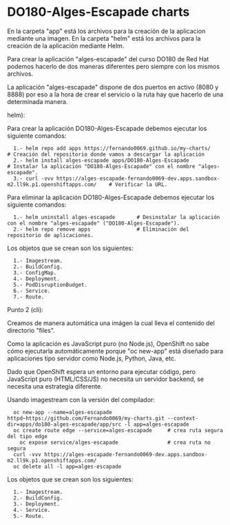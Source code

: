 # DO180-Alges-Escapade charts

En la carpeta "app" está los archivos para la creación de la aplicacion mediante una imagen.
En la carpeta "helm" está los archivos para la creación de la aplicación mediante Helm.

Para crear la aplicación "alges-escapade" del curso DO180 de Red Hat podemos hacerlo de dos maneras diferentes pero siempre con los mismos archivos.

La aplicación "alges-escapade" dispone de dos puertos en activo (8080 y 8888) por eso a la hora de crear el servicio o la ruta hay que hacerlo de una determinada manera.

helm):

Para crear la aplicación DO180-Alges-Escapade debemos ejecutar los siguiente comandos:
```
  1.- helm repo add apps https://fernando0069.github.io/my-charts/                                    # Creación del repositorio donde vamos a descargar la aplicación
  2.- helm install alges-escapade apps/DO180-Alges-Escapade                                           # Instalar la aplicación "DO180-Alges-Escapade" con el nombre "alges-escapade".
  3.- curl -vvv https://alges-escapade-fernando0069-dev.apps.sandbox-m2.ll9k.p1.openshiftapps.com/    # Verificar la URL. 
```

Para eliminar la aplicación DO180-Alges-Escapade debemos ejecutar los siguiente comandos:
```
  1.- helm uninstall alges-escapade       # Desinstalar la aplicación con el nombre "alges-escapade" ("DO180-Alges-Escapade").
  2.- helm repo remove apps               # Eliminación del repositorio de aplicaciones.
```

Los objetos que se crean son los siguientes:
```
  1.- Imagestream.
  2.- BuildConfig.
  3.- ConfigMap.
  4.- Deployment.
  5.- PodDisruptionBudget.
  6.- Service.
  7.- Route.
```


Punto 2 (cli):

Creamos de manera automática una imágen la cual lleva el contenido del directorio "files".

Como la aplicación es JavaScript puro (no Node.js), OpenShift no sabe cómo ejecutarla automáticamente porque "oc new-app" está diseñado para aplicaciones tipo servidor como Node.js, Python, Java, etc.

Dado que OpenShift espera un entorno para ejecutar código, pero JavaScript puro (HTML/CSS/JS) no necesita un servidor backend, se necesita una estrategia diferente.

Usando imagestream con la versión del compilador:
```
  oc new-app --name=alges-escapade httpd~https://github.com/Fernando0069/my-charts.git --context-dir=apps/do180-alges-escapade/app/src -l app=alges-escapade
  oc create route edge --service=alges-escapade     # crea ruta segura del tipo edge
    oc expose service/alges-escapade                # crea ruta no segura
  curl -vvv https://alges-escapade-fernando0069-dev.apps.sandbox-m2.ll9k.p1.openshiftapps.com/
  oc delete all -l app=alges-escapade
```

Los objetos que se crean son los siguientes:
```
  1.- Imagestream.
  2.- BuildConfig.
  3.- Deployment.
  4.- Service.
  5.- Route.
```
